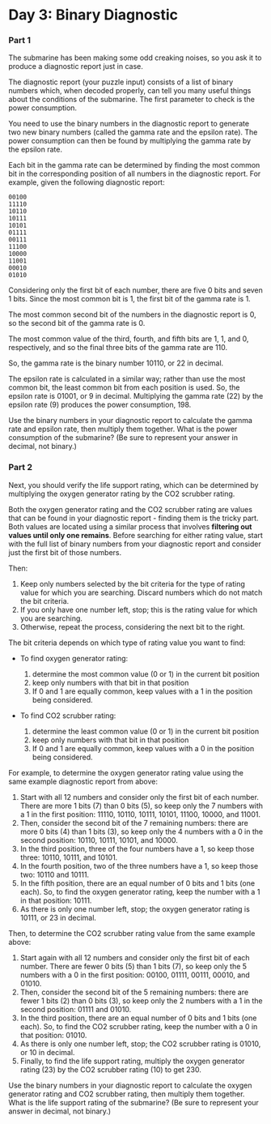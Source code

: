 # Day 3: Binary Diagnostic

### Part 1

The submarine has been making some odd creaking noises, so you ask it to produce a diagnostic report just in case.

The diagnostic report (your puzzle input) consists of a list of binary numbers which, when decoded properly, can tell you many useful things about the conditions of the submarine. The first parameter to check is the power consumption.

You need to use the binary numbers in the diagnostic report to generate two new binary numbers (called the gamma rate and the epsilon rate). The power consumption can then be found by multiplying the gamma rate by the epsilon rate.

Each bit in the gamma rate can be determined by finding the most common bit in the corresponding position of all numbers in the diagnostic report. For example, given the following diagnostic report:

```
00100
11110
10110
10111
10101
01111
00111
11100
10000
11001
00010
01010
```

Considering only the first bit of each number, there are five 0 bits and seven 1 bits. Since the most common bit is 1, the first bit of the gamma rate is 1.

The most common second bit of the numbers in the diagnostic report is 0, so the second bit of the gamma rate is 0.

The most common value of the third, fourth, and fifth bits are 1, 1, and 0, respectively, and so the final three bits of the gamma rate are 110.

So, the gamma rate is the binary number 10110, or 22 in decimal.

The epsilon rate is calculated in a similar way; rather than use the most common bit, the least common bit from each position is used. So, the epsilon rate is 01001, or 9 in decimal. Multiplying the gamma rate (22) by the epsilon rate (9) produces the power consumption, 198.

Use the binary numbers in your diagnostic report to calculate the gamma rate and epsilon rate, then multiply them together. What is the power consumption of the submarine? (Be sure to represent your answer in decimal, not binary.)

### Part 2

Next, you should verify the life support rating, which can be determined by multiplying the oxygen generator rating by the CO2 scrubber rating.

Both the oxygen generator rating and the CO2 scrubber rating are values that can be found in your diagnostic report - finding them is the tricky part. Both values are located using a similar process that involves **filtering out values until only one remains**. Before searching for either rating value, start with the full list of binary numbers from your diagnostic report and consider just the first bit of those numbers.

Then:

1. Keep only numbers selected by the bit criteria for the type of rating value for which you are searching. Discard numbers which do not match the bit criteria.
1. If you only have one number left, stop; this is the rating value for which you are searching.
1. Otherwise, repeat the process, considering the next bit to the right.

The bit criteria depends on which type of rating value you want to find:

* To find oxygen generator rating:
  1. determine the most common value (0 or 1) in the current bit position
  2. keep only numbers with that bit in that position
  3. If 0 and 1 are equally common, keep values with a 1 in the position being considered.


* To find CO2 scrubber rating:
  1. determine the least common value (0 or 1) in the current bit position
  2. keep only numbers with that bit in that position
  3. If 0 and 1 are equally common, keep values with a 0 in the position being considered.

For example, to determine the oxygen generator rating value using the same example diagnostic report from above:

1. Start with all 12 numbers and consider only the first bit of each number. There are more 1 bits (7) than 0 bits (5), so keep only the 7 numbers with a 1 in the first position: 11110, 10110, 10111, 10101, 11100, 10000, and 11001.
1. Then, consider the second bit of the 7 remaining numbers: there are more 0 bits (4) than 1 bits (3), so keep only the 4 numbers with a 0 in the second position: 10110, 10111, 10101, and 10000.
1. In the third position, three of the four numbers have a 1, so keep those three: 10110, 10111, and 10101.
1. In the fourth position, two of the three numbers have a 1, so keep those two: 10110 and 10111.
1. In the fifth position, there are an equal number of 0 bits and 1 bits (one each). So, to find the oxygen generator rating, keep the number with a 1 in that position: 10111.
1. As there is only one number left, stop; the oxygen generator rating is 10111, or 23 in decimal.

Then, to determine the CO2 scrubber rating value from the same example above:

1. Start again with all 12 numbers and consider only the first bit of each number. There are fewer 0 bits (5) than 1 bits (7), so keep only the 5 numbers with a 0 in the first position: 00100, 01111, 00111, 00010, and 01010.
1. Then, consider the second bit of the 5 remaining numbers: there are fewer 1 bits (2) than 0 bits (3), so keep only the 2 numbers with a 1 in the second position: 01111 and 01010.
1. In the third position, there are an equal number of 0 bits and 1 bits (one each). So, to find the CO2 scrubber rating, keep the number with a 0 in that position: 01010.
1. As there is only one number left, stop; the CO2 scrubber rating is 01010, or 10 in decimal.
1. Finally, to find the life support rating, multiply the oxygen generator rating (23) by the CO2 scrubber rating (10) to get 230.

Use the binary numbers in your diagnostic report to calculate the oxygen generator rating and CO2 scrubber rating, then multiply them together. What is the life support rating of the submarine? (Be sure to represent your answer in decimal, not binary.)
